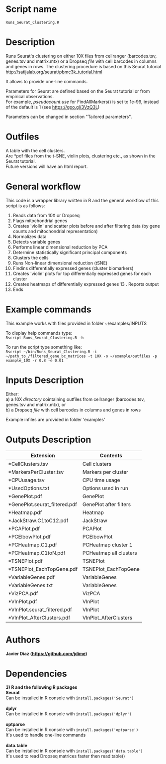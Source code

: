 
  
Script name
================
`Runs_Seurat_Clustering.R`


Description
================
Runs Seurat's clustering on either 10X files from cellranger (barcodes.tsv, genes.tsv and matrix.mtx)
or a Dropseq *file* with cell barcodes in columns and genes in rows.
The clustering procedure is based on this Seurat tutorial http://satijalab.org/seurat/pbmc3k_tutorial.html

It allows to provide one-line commands.

Parameters for Seurat are defined based on the Seurat tutorial or from empirical observations.<br />
For example, *pseudocount.use* for FindAllMarkers() is set to 1e-99, instead of the default is 1 (see https://goo.gl/3VzQ3L)

Parameters can be changed in section "Tailored parameters".
 
Outfiles
================
A table with the cell clusters.<br />
Are \*pdf files from the t-SNE, violin plots, clustering etc., as shown in the Seurat tutorial.<br />
Future versions will have an html report.

General workflow
================
This code is a wrapper library written in R and the general workflow of this script is as follows:
  1. Reads data from 10X or Dropseq
  2. Flags mitochondrial genes
  3. Creates 'violin' and scatter plots before and after filtering data (by gene counts and mitochondrial representation)
  4. Normalizes data
  5. Detects variable genes
  6. Performs linear dimensional reduction by PCA
  7. Determine statistically significant principal components
  8. Clusters the cells
  9. Runs Non-linear dimensional reduction (tSNE)
  10. Findins differentially expressed genes (cluster biomarkers)
  11. Creates 'violin' plots for top differentially expressed genes for each cluster
  12. Creates heatmaps of differentially expressed genes
  13 . Reports output
  14. Ends

Example commands
================
This example works with files provided in folder ~/examples/INPUTS<br />

To display help commands type: <br />
`Rscript Runs_Seurat_Clustering.R -h`

To run the script type something like:<br />
`Rscript ~/bin/Runs_Seurat_Clustering.R -i ~/path_to_/filtered_gene_bc_matrices -t 10X -o ~/example/outfiles -p example_10X -r 0.8 -e 0.01`

Inputs Description
================

Either:<br />
a) a 10X *directory* cointaining outfiles from cellranger (barcodes.tsv, genes.tsv and matrix.mtx), or<br />
b) a Dropseq *file* with cell barcodes in columns and genes in rows

Example infiles are provided in folder 'examples'

Outputs Description
================
| Extension |  Contents |
| ------------------------------ |  ---------------------  |
| *CellClusters.tsv              |  Cell clusters          |
| *MarkersPerCluster.tsv         |  Markers per cluster    |
| *CPUusage.tsv                  |  CPU time usage         |
| *UsedOptions.txt               |  Options used in run    |
| *GenePlot.pdf                  |  GenePlot               |
| *GenePlot.seurat_filtered.pdf  |  GenePlot after filters |
| *Heatmap.pdf                   |  Heatmap                |
| *JackStraw.C1toC12.pdf         |  JackStraw              |
| *PCAPlot.pdf                   |  PCAPlot                |
| *PCElbowPlot.pdf               |  PCElbowPlot            |
| *PCHeatmap.C1.pdf              |  PCHeatmap cluster 1    |
| *PCHeatmap.C1toN.pdf           |  PCHeatmap all clusters |
| *TSNEPlot.pdf                  |  TSNEPlot               |
| *TSNEPlot_EachTopGene.pdf      |  TSNEPlot_EachTopGene   |
| *VariableGenes.pdf             |  VariableGenes          |
| *VariableGenes.txt             |  VariableGenes          |
| *VizPCA.pdf                    |  VizPCA                 |
| *VlnPlot.pdf                   |  VlnPlot                |
| *VlnPlot.seurat_filtered.pdf   |  VlnPlot                |
| *VlnPlot_AfterClusters.pdf     |  VlnPlot_AfterClusters  |


Authors
================

**Javier Diaz (https://github.com/jdime)**

Dependencies
================

**3) R and the following R packages** <br />
**Seurat** <br />
Can be installed in R console with `install.packages('Seurat')`<br /><br />
**dplyr** <br />
Can be installed in R console with `install.packages('dplyr')`<br /><br />
**optparse**<br />
Can be installed in R console with `install.packages('optparse')`<br />
It's used to handle one-line commands<br /><br />
**data.table**<br />
Can be installed in R console with `install.packages('data.table')`<br />
It's used to read Dropseq matrices faster then read.table()
